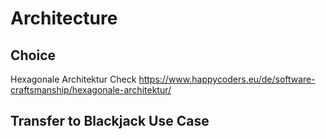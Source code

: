 # Architecture

## Choice

Hexagonale Architektur
Check https://www.happycoders.eu/de/software-craftsmanship/hexagonale-architektur/

## Transfer to Blackjack Use Case